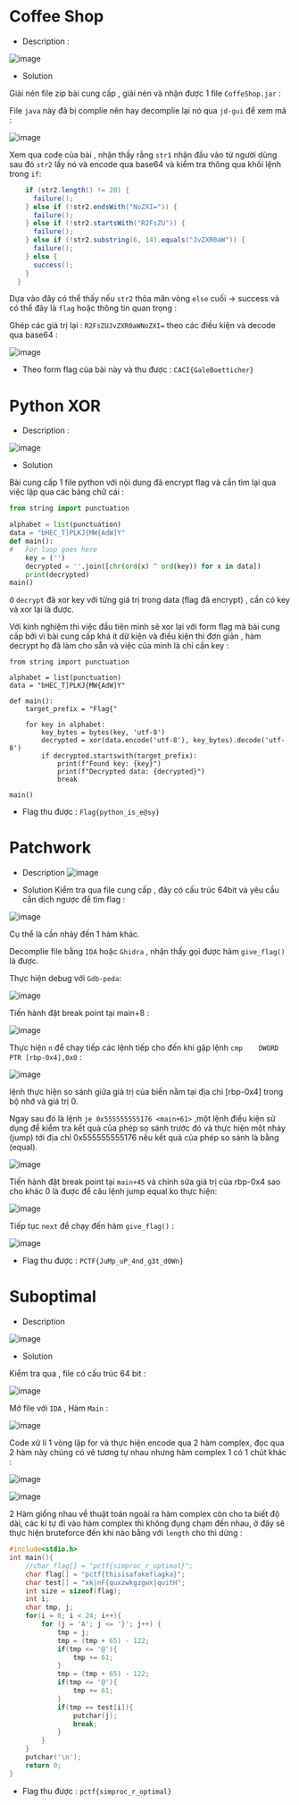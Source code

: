 # Coffee Shop # 
* Description :
  
![image](https://github.com/Kayiyan/CTF_Team_Write-up/assets/126185640/e08b8240-d155-434e-98ac-fa838e698c12)

* Solution

Giải nén file zip bài cung cấp , giải nén và nhận được 1 file `CoffeShop.jar` :

File `java` này đã bị complie nên hay decomplie lại nó qua `jd-gui` để xem mã :

![image](https://github.com/Kayiyan/CTF_Team_Write-up/assets/126185640/a4bdac13-120d-489e-a7fd-8bfe58e2ed38)

Xem qua code của bài , nhận thấy rằng `str1` nhận đầu vào từ người dùng sau đó `str2` lấy nó và encode qua base64 và kiểm tra thông qua khối lệnh trong `if`:

```java
    if (str2.length() != 20) {
      failure();
    } else if (!str2.endsWith("NoZXI=")) {
      failure();
    } else if (!str2.startsWith("R2FsZU")) {
      failure();
    } else if (!str2.substring(6, 14).equals("JvZXR0aW")) {
      failure();
    } else {
      success();
    } 
  }
```
Dựa vào đây có thể thấy nếu `str2` thỏa mãn vòng `else` cuối -> success và có thể đây là `flag` hoặc thông tin quan trọng :

Ghép các giá trị lại : `R2FsZUJvZXR0aWNoZXI=` theo các điều kiện và decode qua base64 : 

![image](https://github.com/Kayiyan/CTF_Team_Write-up/assets/126185640/85d6ab62-f789-415e-8b10-6f9deb2f3e40)

* Theo form flag của bài này và thu được : `CACI{GaleBoetticher}`

# Python XOR #
* Description :

![image](https://github.com/Kayiyan/CTF_Team_Write-up/assets/126185640/bfb11fe9-1c4e-4f67-8c7b-77a698f201eb)

* Solution

Bài cung cấp 1 file python với nội dung đã encrypt flag và cần tìm lại qua việc lặp qua các bảng chữ cái :

```python
from string import punctuation

alphabet = list(punctuation)
data = "bHEC_T]PLKJ{MW{AdW]Y"
def main():
#   For loop goes here
    key = ('')
    decrypted = ''.join([chr(ord(x) ^ ord(key)) for x in data])
    print(decrypted)
main()
```
ở `decrypt` đã xor key với từng giá trị trong data (flag đã encrypt) , cần có key và xor lại là được.

Với kinh nghiệm thì việc đầu tiên mình sẽ xor lại với form flag mà bài cung cấp bởi vì bài cung cấp khá ít dữ kiện và điều kiện thì đơn giản , hàm decrypt họ đã làm cho sẵn và việc của mình là chỉ cần key :

```from pwn import xor
from string import punctuation

alphabet = list(punctuation)
data = "bHEC_T]PLKJ{MW{AdW]Y"

def main():
    target_prefix = "Flag{"
    
    for key in alphabet:
        key_bytes = bytes(key, 'utf-8')
        decrypted = xor(data.encode('utf-8'), key_bytes).decode('utf-8')
        if decrypted.startswith(target_prefix):
            print(f"Found key: {key}")
            print(f"Decrypted data: {decrypted}")
            break

main()
```

* Flag thu được : `Flag{python_is_e@sy}`

# Patchwork #
* Description
![image](https://github.com/Kayiyan/CTF_Team_Write-up/assets/126185640/170517ed-d2f9-4ec9-9ac8-03811246d261)

* Solution
Kiểm tra qua file cung cấp , đây có cấu trúc 64bit và yêu cầu cần dịch ngược để tìm flag :

![image](https://github.com/Kayiyan/CTF_Team_Write-up/assets/126185640/806b0aee-c1f2-4498-b80b-b36e945a2762)

Cụ thể là cần nhảy đến 1 hàm khác.

Decomplie file bằng `IDA` hoặc `Ghidra` , nhận thấy gọi được hàm `give_flag()` là được.

Thực hiện debug với `Gdb-peda`:

![image](https://github.com/Kayiyan/CTF_Team_Write-up/assets/126185640/a22cad19-e8d7-4468-ba98-a6ce3aca8352)


Tiến hành đặt break point tại main+8 :

![image](https://github.com/Kayiyan/CTF_Team_Write-up/assets/126185640/319ab957-eedf-4b91-a418-6da4c3f42290)

Thực hiện `n` để chạy tiếp các lệnh tiếp cho đến  khi gặp lệnh `cmp    DWORD PTR [rbp-0x4],0x0` :

![image](https://github.com/Kayiyan/CTF_Team_Write-up/assets/126185640/d0088573-0ad7-467a-96b2-4b9aa537ffcd)

lệnh thực hiện so sánh giữa giá trị của biến nằm tại địa chỉ [rbp-0x4] trong bộ nhớ và giá trị 0.

Ngay sau đó là lệnh `je 0x555555555176 <main+61>` ,một lệnh điều kiện sử dụng để kiểm tra kết quả của phép so sánh trước đó và thực hiện một nhảy (jump) tới địa chỉ 0x555555555176 nếu kết quả của phép so sánh là bằng (equal). 

![image](https://github.com/Kayiyan/CTF_Team_Write-up/assets/126185640/0acc0c8d-c53a-4708-b0f8-db47a4126201)

Tiến hành đặt break point tại `main+45` và chỉnh sửa giá trị của rbp-0x4 sao cho khác 0 là được để câu lệnh jump equal ko thực hiện:

![image](https://github.com/Kayiyan/CTF_Team_Write-up/assets/126185640/40791540-5101-4c60-9beb-6226f4789e5b)

Tiếp tục `next` để chạy đến hàm `give_flag()` :

![image](https://github.com/Kayiyan/CTF_Team_Write-up/assets/126185640/294672e9-aed0-49cd-901f-128ab3300d47)

* Flag thu được : `PCTF{JuMp_uP_4nd_g3t_d0Wn}`



# Suboptimal #
* Description

![image](https://github.com/Kayiyan/CTF_Team_Write-up/assets/126185640/b8f5bbe9-85e9-48b0-a0df-128111e5316b)

* Solution

Kiểm tra qua , file có cấu trúc 64 bit : 

![image](https://github.com/Kayiyan/CTF_Team_Write-up/assets/126185640/e618e4b5-ff6a-42b6-8eea-7d5f919d0ea8)


Mở file với `IDA` , Hàm `Main` : 

![image](https://github.com/Kayiyan/CTF_Team_Write-up/assets/126185640/0f4a8d39-5705-46f2-b99b-1105d44b4df9)

Code xử lí 1 vòng lặp for và thực hiện encode qua 2 hàm complex, đọc qua 2 hàm này chúng có vẻ tương tự nhau nhưng hàm complex 1 có 1 chút khác :

![image](https://github.com/Kayiyan/CTF_Team_Write-up/assets/126185640/16d2a453-cf18-4ebf-ac15-0eaf5b69caa3)

![image](https://github.com/Kayiyan/CTF_Team_Write-up/assets/126185640/b6c7fc39-9cc2-40ea-ac19-bfa439c578d4)


2 Hàm giống nhau về thuật toán ngoài ra hàm complex còn cho ta biết độ dài, các kí tự đi vào hàm complex thì không đụng chạm đến nhau, ở đây sẽ thực hiện bruteforce đến khi nào bằng với `length` cho thì dừng :

```C
#include<stdio.h>
int main(){
    //char flag[] = "pctf{simproc_r_optimal}";
    char flag[] = "pctf{thisisafakeflagka}";
    char test[] = "xk|nF{quxzwkgzgwx|quitH";
    int size = sizeof(flag);
    int i;
    char tmp, j;
    for(i = 0; i < 24; i++){
        for (j = 'A'; j <= '}'; j++) {
            tmp = j;
            tmp = (tmp + 65) - 122;
            if(tmp <= '@'){
                tmp += 61;
            }
            tmp = (tmp + 65) - 122;
            if(tmp <= '@'){
                tmp += 61;
            }
            if(tmp == test[i]){
                putchar(j);
                break;
            }
        }
    }
    putchar('\n');
    return 0;
}

```
* Flag thu được : `pctf{simproc_r_optimal}`










  
